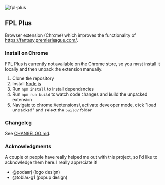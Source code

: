 ![fpl-plus](https://i.imgur.com/ZnBmH6s.png)

## FPL Plus
Browser extension (Chrome) which improves the functionality of https://fantasy.premierleague.com/.

### Install on Chrome

FPL Plus is currently not available on the Chrome store, so you must install it locally and then unpack the extension manually.

1. Clone the repository
2. Install [Node.js](https://nodejs.org/en/download/)
3. Run `npm install` to install dependencies
4. Run `npm run build` to watch code changes and build the unpacked extension
5. Navigate to chrome://extensions/, activate developer mode, click "load unpacked" and select the `build/` folder

### Changelog

See [CHANGELOG.md](https://github.com/amosbastian/fpl-plus/blob/master/CHANGELOG.md).

### Acknowledgments

A couple of people have really helped me out with this project, so I'd like to acknowledge them here. I really appreciate it!

* @podanrj (logo design)
* @tobias-g1 (popup design)
